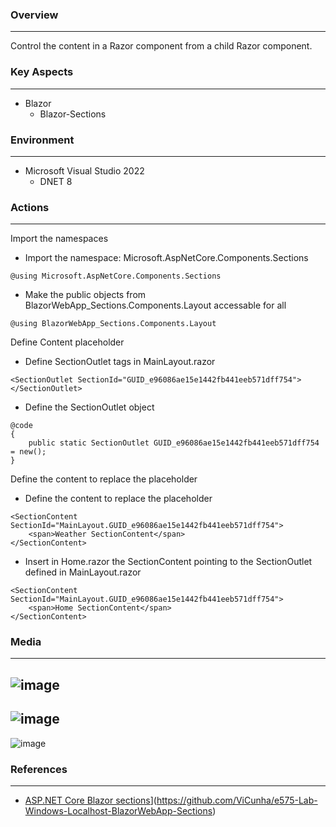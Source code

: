 
### Overview
---
Control the content in a Razor component from a child Razor component.
   
### Key Aspects
---
- Blazor
  - Blazor-Sections

### Environment
---
- Microsoft Visual Studio 2022
  - DNET 8

### Actions
---
Import the namespaces
  - Import the namespace: Microsoft.AspNetCore.Components.Sections
```
@using Microsoft.AspNetCore.Components.Sections
```
  - Make the public objects from BlazorWebApp_Sections.Components.Layout accessable for all
```
@using BlazorWebApp_Sections.Components.Layout
```

Define Content placeholder
- Define SectionOutlet tags in MainLayout.razor
```
<SectionOutlet SectionId="GUID_e96086ae15e1442fb441eeb571dff754">
</SectionOutlet>
```
- Define the SectionOutlet object
```
@code 
{
    public static SectionOutlet GUID_e96086ae15e1442fb441eeb571dff754 = new();
}
```

Define the content to replace the placeholder
- Define the content to replace the placeholder
```
<SectionContent SectionId="MainLayout.GUID_e96086ae15e1442fb441eeb571dff754">
    <span>Weather SectionContent</span>
</SectionContent>
```
- Insert in Home.razor the SectionContent pointing to the SectionOutlet defined in MainLayout.razor
```
<SectionContent SectionId="MainLayout.GUID_e96086ae15e1442fb441eeb571dff754">
    <span>Home SectionContent</span>
</SectionContent>
```

### Media
---
![image](https://github.com/user-attachments/assets/ecf14a8c-68aa-49b2-b488-cdc3ae1adb0e)
---
![image](https://github.com/user-attachments/assets/49b06bc7-c475-4734-a3e0-62b0a9183643)
---
![image](https://github.com/user-attachments/assets/be6570d5-9501-446e-a920-21f3cf5d1a2c)


### References
---
- [ASP.NET Core Blazor sections](https://#)](https://github.com/ViCunha/e575-Lab-Windows-Localhost-BlazorWebApp-Sections)
